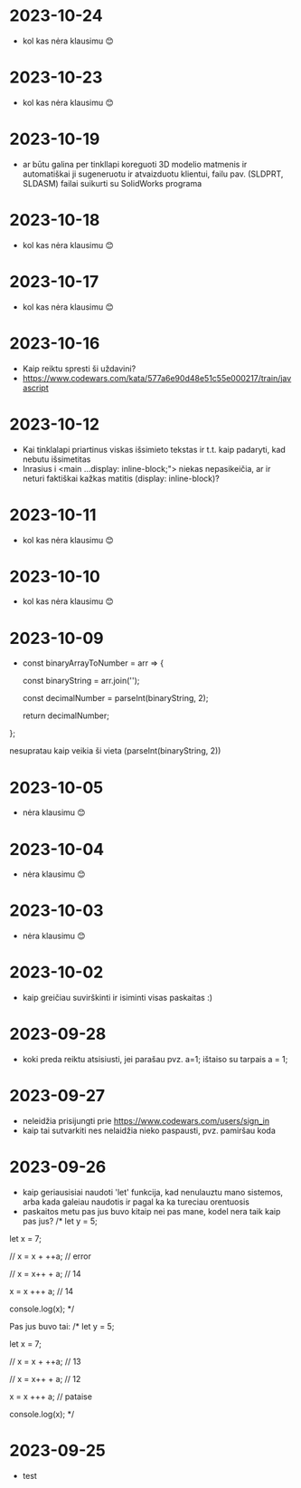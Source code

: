 # 2023-10-24
- kol kas nėra klausimu 😊
# 2023-10-23
- kol kas nėra klausimu 😊
# 2023-10-19
- ar būtu galina per tinkllapi koreguoti 3D modelio matmenis ir automatiškai ji sugeneruotu ir atvaizduotu klientui, failu pav. (SLDPRT, SLDASM) failai suikurti su SolidWorks programa
# 2023-10-18
- kol kas nėra klausimu 😊
# 2023-10-17
- kol kas nėra klausimu 😊
# 2023-10-16
- Kaip reiktu spresti ši uždavini?
- https://www.codewars.com/kata/577a6e90d48e51c55e000217/train/javascript
# 2023-10-12
- Kai tinklalapi priartinus viskas išsimieto tekstas ir t.t. kaip padaryti, kad nebutu išsimetitas
- Inrasius i <main ...display: inline-block;"> niekas nepasikeičia, ar ir neturi faktiškai kažkas matitis (display: inline-block)?
# 2023-10-11
- kol kas nėra klausimu 😊
# 2023-10-10
- kol kas nėra klausimu 😊
# 2023-10-09
- const binaryArrayToNumber = arr => {
  
  const binaryString = arr.join('');
  
  const decimalNumber = parseInt(binaryString, 2);
  
  return decimalNumber;
  
};

nesupratau kaip veikia ši vieta (parseInt(binaryString, 2))

# 2023-10-05
- nėra klausimu 😊
# 2023-10-04
- nėra klausimu 😊
# 2023-10-03
- nėra klausimu 😊
# 2023-10-02
- kaip greičiau suvirškinti ir isiminti visas paskaitas :)

# 2023-09-28
- koki preda reiktu atsisiusti, jei parašau pvz. a=1; ištaiso su tarpais a = 1;
# 2023-09-27
- neleidžia prisijungti prie https://www.codewars.com/users/sign_in
- kaip tai sutvarkiti nes nelaidžia nieko paspausti, pvz. pamiršau koda
# 2023-09-26
- kaip geriausisiai naudoti 'let' funkcija, kad nenulauztu mano sistemos, arba kada galeiau naudotis ir pagal ka ka tureciau orentuosis
- paskaitos metu pas jus buvo kitaip nei pas mane, kodel nera taik kaip pas jus? /* let y = 5;

let x = 7;

// x = x + ++a; // error

// x = x++ + a; // 14

x = x +++ a; // 14

console.log(x); */

Pas jus buvo tai: /* let y = 5;

let x = 7;

// x = x + ++a; // 13

// x = x++ + a; // 12

x = x +++ a; // pataise

console.log(x); */

# 2023-09-25
- test
